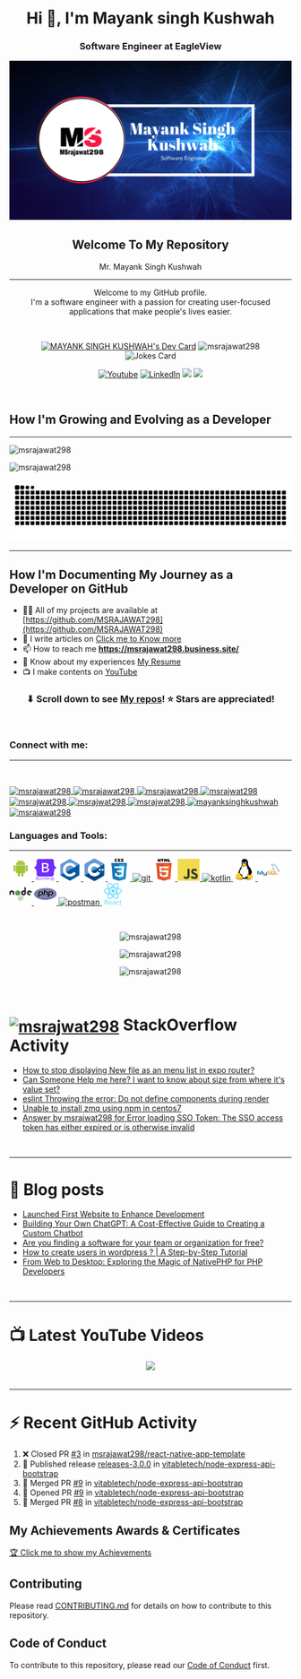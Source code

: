 <h1 align="center">Hi 👋, I'm Mayank singh Kushwah</h1>
<h3 align="center">Software Engineer at EagleView</h3>
<p align="center">
  <img src="https://raw.githubusercontent.com/MSRAJAWAT298/msrajawat298/main/images/background-images/msrajawat298_bg-min.png" title="Mr. Mayank singh kushwah software  engineer" />
<h2 align="center">Welcome To My Repository</h2>
<p align="center">Mr. Mayank Singh Kushwah </p>

---

<p align="center">Welcome to my GitHub profile. <br />I'm a software engineer with a passion for creating user-focused applications that make people's lives easier. </p>
</p>
<br />

<p align="center">
  <a href="https://app.daily.dev/msrajawat298"><img style="width:50%" src="https://api.daily.dev/devcards/b5ab065999d747239184aa801c548039.png?r=a9p" width="400" alt="MAYANK SINGH KUSHWAH's Dev Card"/></a>
  <img style="width:50%" height="" src="https://github-readme-stackoverflow.vercel.app/?userID=9578353" alt="msrajawat298" /><br/>
<!--Random Jokes Card -->
<img style="width:100%" src="https://readme-jokes.vercel.app/api" alt="Jokes Card"/>
</p>

<p align="center">
  <a href="https://www.youtube.com/c/MAYANKSINGHKUSHWAH"><img alt="Youtube" title="Youtube" src="https://img.shields.io/badge/-YouTube-red?style=for-the-badge&logo=youtube&logoColor=white"/></a>
  <a href="https://www.linkedin.com/in/msrajawat298/"><img alt="LinkedIn" title="LinkedIn" src="https://img.shields.io/badge/-LinkedIn-0077B5?style=for-the-badge&logo=linkedin&logoColor=white"/></a>
  <a href="https://dev.to/msrajawat298"><img src="https://img.shields.io/badge/DEV.TO-%230A0A0A.svg?&style=for-the-badge&logo=dev.to&logoColor=white"></a>
  <a href="https://linktr.ee/msrajawat298"><img src="https://img.shields.io/badge/Linktree-39E09B.svg?style=for-the-badge&logo=Linktree&logoColor=white"></a>
</p>
<br />

## How I'm Growing and Evolving as a Developer

---

<p align="left">
  <img src="https://komarev.com/ghpvc/?username=msrajawat298&label=Profile%20views&color=0e75b6&style=flat" alt="msrajawat298" />
</p>
<p align="left">
  <img style="width:100%" src="https://github-profile-trophy.vercel.app/?username=msrajawat298&flat" alt="msrajawat298" />
</p>
<p align="center">
  <img src="https://raw.githubusercontent.com/msrajawat298/msrajawat298/main/images/github_stuff/github-user-contribution.svg">
</p>

---

## How I'm Documenting My Journey as a Developer on GitHub

- 👨‍💻 All of my projects are available at [https://github.com/MSRAJAWAT298](https://github.com/MSRAJAWAT298)
- 📝 I write articles on [Click me to Know more](https://www.mayanksinghkushwah.in/)
- 📫 How to reach me **https://msrajawat298.business.site/**
- 📄 Know about my experiences [My Resume](https://github.com/MSRAJAWAT298/msrajawat298/blob/main/Resume-Mr.-MAYANK-SINGH-KUSHWAH.pdf)
- 📺 I make contents on [YouTube](https://www.youtube.com/@msrajawat298)<br>

<h3 align="center">⬇ Scroll down to see <a href="https://github.com/msrajawat298?tab=repositories">My repos</a>! ⭐ Stars are appreciated!</h3>

<br/>
  <h3 align="left">Connect with me:</h3>
  
  ---
  <br/>
  <p align="left">
    <a href="https://codepen.io/msrajawat298" target="blank">
      <img align="center" src="https://raw.githubusercontent.com/rahuldkjain/github-profile-readme-generator/master/src/images/icons/Social/codepen.svg" alt="msrajawat298" height="30" width="40" />
    </a>
    <a href="https://dev.to/msrajawat298" target="blank">
      <img align="center" src="https://raw.githubusercontent.com/rahuldkjain/github-profile-readme-generator/master/src/images/icons/Social/devto.svg" alt="msrajawat298" height="30" width="40" />
    </a>
    <a href="https://twitter.com/msrajawat298" target="blank">
      <img align="center" src="https://raw.githubusercontent.com/rahuldkjain/github-profile-readme-generator/master/src/images/icons/Social/twitter.svg" alt="msrajawat298" height="30" width="40" />
    </a>
    <a href="https://linkedin.com/in/msrajwat298" target="blank">
      <img align="center" src="https://raw.githubusercontent.com/rahuldkjain/github-profile-readme-generator/master/src/images/icons/Social/linked-in-alt.svg" alt="msrajwat298" height="30" width="40" />
    </a>
    <a href="https://stackoverflow.com/users/9578353/msrajwat298" target="blank">
      <img align="center" src="https://raw.githubusercontent.com/rahuldkjain/github-profile-readme-generator/master/src/images/icons/Social/stack-overflow.svg" alt="msrajwat298" height="30" width="40" />
    </a>
    <a href="https://fb.com/msrajwat298" target="blank">
      <img align="center" src="https://raw.githubusercontent.com/rahuldkjain/github-profile-readme-generator/master/src/images/icons/Social/facebook.svg" alt="msrajwat298" height="30" width="40" />
    </a>
    <a href="https://instagram.com/msrajwat298" target="blank">
      <img align="center" src="https://raw.githubusercontent.com/rahuldkjain/github-profile-readme-generator/master/src/images/icons/Social/instagram.svg" alt="msrajwat298" height="30" width="40" />
    </a>
    <a href="https://www.youtube.com/c/mayanksinghkushwah" target="blank">
      <img align="center" src="https://raw.githubusercontent.com/rahuldkjain/github-profile-readme-generator/master/src/images/icons/Social/youtube.svg" alt="mayanksinghkushwah" height="30" width="40" />
    </a>
    <a href="https://www.hackerearth.com/msrajawat298" target="blank">
      <img align="center" src="https://raw.githubusercontent.com/rahuldkjain/github-profile-readme-generator/master/src/images/icons/Social/hackerearth.svg" alt="msrajawat298" height="30" width="40" />
    </a>
  </p>
  <h3 align="left">Languages and Tools:</h3>

---

  <p align="left">
    <a href="https://developer.android.com" target="_blank" rel="noreferrer">
      <img src="https://raw.githubusercontent.com/devicons/devicon/master/icons/android/android-original-wordmark.svg" alt="android" width="40" height="40" />
    </a>
    <a href="https://getbootstrap.com" target="_blank" rel="noreferrer">
      <img src="https://raw.githubusercontent.com/devicons/devicon/master/icons/bootstrap/bootstrap-plain-wordmark.svg" alt="bootstrap" width="40" height="40" />
    </a>
    <a href="https://www.cprogramming.com/" target="_blank" rel="noreferrer">
      <img src="https://raw.githubusercontent.com/devicons/devicon/master/icons/c/c-original.svg" alt="c" width="40" height="40" />
    </a>
    <a href="https://www.w3schools.com/cpp/" target="_blank" rel="noreferrer">
      <img src="https://raw.githubusercontent.com/devicons/devicon/master/icons/cplusplus/cplusplus-original.svg" alt="cplusplus" width="40" height="40" />
    </a>
    <a href="https://www.w3schools.com/css/" target="_blank" rel="noreferrer">
      <img src="https://raw.githubusercontent.com/devicons/devicon/master/icons/css3/css3-original-wordmark.svg" alt="css3" width="40" height="40" />
    </a>
    <a href="https://git-scm.com/" target="_blank" rel="noreferrer">
      <img src="https://www.vectorlogo.zone/logos/git-scm/git-scm-icon.svg" alt="git" width="40" height="40" />
    </a>
    <a href="https://www.w3.org/html/" target="_blank" rel="noreferrer">
      <img src="https://raw.githubusercontent.com/devicons/devicon/master/icons/html5/html5-original-wordmark.svg" alt="html5" width="40" height="40" />
    </a>
    <a href="https://developer.mozilla.org/en-US/docs/Web/JavaScript" target="_blank" rel="noreferrer">
      <img src="https://raw.githubusercontent.com/devicons/devicon/master/icons/javascript/javascript-original.svg" alt="javascript" width="40" height="40" />
    </a>
    <a href="https://kotlinlang.org" target="_blank" rel="noreferrer">
      <img src="https://www.vectorlogo.zone/logos/kotlinlang/kotlinlang-icon.svg" alt="kotlin" width="40" height="40" />
    </a>
    <a href="https://www.linux.org/" target="_blank" rel="noreferrer">
      <img src="https://raw.githubusercontent.com/devicons/devicon/master/icons/linux/linux-original.svg" alt="linux" width="40" height="40" />
    </a>
    <a href="https://www.mysql.com/" target="_blank" rel="noreferrer">
      <img src="https://raw.githubusercontent.com/devicons/devicon/master/icons/mysql/mysql-original-wordmark.svg" alt="mysql" width="40" height="40" />
    </a>
    <a href="https://nodejs.org" target="_blank" rel="noreferrer">
      <img src="https://raw.githubusercontent.com/devicons/devicon/master/icons/nodejs/nodejs-original-wordmark.svg" alt="nodejs" width="40" height="40" />
    </a>
    <a href="https://www.php.net" target="_blank" rel="noreferrer">
      <img src="https://raw.githubusercontent.com/devicons/devicon/master/icons/php/php-original.svg" alt="php" width="40" height="40" />
    </a>
    <a href="https://postman.com" target="_blank" rel="noreferrer">
      <img src="https://www.vectorlogo.zone/logos/getpostman/getpostman-icon.svg" alt="postman" width="40" height="40" />
    </a>
    <a href="https://reactjs.org/" target="_blank" rel="noreferrer">
      <img src="https://raw.githubusercontent.com/devicons/devicon/master/icons/react/react-original-wordmark.svg" alt="react" width="40" height="40" />
    </a>
  </p>
  <br>
  <p align="center">
    <img src="https://github-readme-stats.vercel.app/api/top-langs?username=msrajawat298&show_icons=true&locale=en&layout=compact" alt="msrajawat298" />
  </p>
  
  <p align="center"> <img src="https://github-readme-stats.vercel.app/api?username=msrajawat298&show_icons=true&locale=en" alt="msrajawat298" />
  </p>
  <p  align="center">
    <img src="https://github-readme-streak-stats.herokuapp.com/?user=msrajawat298&" alt="msrajawat298" />
  </p>
<br/>

# <a href="https://stackoverflow.com/users/9578353/msrajwat298" target="blank"><img align="center" src="https://raw.githubusercontent.com/rahuldkjain/github-profile-readme-generator/master/src/images/icons/Social/stack-overflow.svg" alt="msrajwat298" height="30" width="40" /></a> StackOverflow Activity

<!-- STACKOVERFLOW:START -->
- [How to stop displaying New file as an menu list in expo router?](https://stackoverflow.com/questions/78361461/how-to-stop-displaying-new-file-as-an-menu-list-in-expo-router)
- [Can Someone Help me here? I want to know about size from where it&#39;s value set?](https://stackoverflow.com/questions/78309323/can-someone-help-me-here-i-want-to-know-about-size-from-where-its-value-set)
- [eslint Throwing the error: Do not define components during render](https://stackoverflow.com/questions/78304804/eslint-throwing-the-error-do-not-define-components-during-render)
- [Unable to install zmq using npm in centos7](https://stackoverflow.com/questions/77317033/unable-to-install-zmq-using-npm-in-centos7)
- [Answer by msrajwat298 for Error loading SSO Token: The SSO access token has either expired or is otherwise invalid](https://stackoverflow.com/questions/77131798/error-loading-sso-token-the-sso-access-token-has-either-expired-or-is-otherwise/77134964#77134964)
<!-- STACKOVERFLOW:END -->
  <br/>

---

# 📕 Blog posts

<!-- BLOG-POST-LIST:START -->
- [Launched First Website to Enhance Development](https://blog.vitabletech.in/launched-first-website-to-enhance-development/)
- [Building Your Own ChatGPT: A Cost-Effective Guide to Creating a Custom Chatbot](https://blog.vitabletech.in/chatbot-application-for-knowledge-assistance/)
- [Are you finding a software for your team or organization for free?](https://blog.vitabletech.in/magic-of-discord-why-its-a-game-changer/)
- [How to create users in wordpress ? | A Step-by-Step Tutorial](https://blog.vitabletech.in/how-to-create-users-in-wordpress-a-step-by-step-tutorial/)
- [From Web to Desktop: Exploring the Magic of NativePHP for PHP Developers](https://blog.vitabletech.in/from-web-to-desktop-exploring-the-magic-of-nativephp-for-php-developers/)
<!-- BLOG-POST-LIST:END -->
  <br/>

---

# 📺 Latest YouTube Videos

<div align="center">
  <a href="https://www.youtube.com/c/MAYANKSINGHKUSHWAH?sub_confirmation=1" target="_blank">
  <img src="https://img.shields.io/badge/-Subscribe-red?style=for-the-badge&logo=youtube&logoColor=white"/></a>
</div>

<!-- YOUTUBE:START -->
<!-- YOUTUBE:END -->

<br/>

---

# ⚡ Recent GitHub Activity

<!--START_SECTION:activity-->

1. ❌ Closed PR [#3](https://github.com/msrajawat298/react-native-app-template/pull/3) in [msrajawat298/react-native-app-template](https://github.com/msrajawat298/react-native-app-template)
2. 🚀 Published release [releases-3.0.0](https://github.com/vitabletech/node-express-api-bootstrap/releases/tag/v3.0.0) in [vitabletech/node-express-api-bootstrap](https://github.com/vitabletech/node-express-api-bootstrap)
3. 🎉 Merged PR [#9](https://github.com/vitabletech/node-express-api-bootstrap/pull/9) in [vitabletech/node-express-api-bootstrap](https://github.com/vitabletech/node-express-api-bootstrap)
4. 💪 Opened PR [#9](https://github.com/vitabletech/node-express-api-bootstrap/pull/9) in [vitabletech/node-express-api-bootstrap](https://github.com/vitabletech/node-express-api-bootstrap)
5. 🎉 Merged PR [#8](https://github.com/vitabletech/node-express-api-bootstrap/pull/8) in [vitabletech/node-express-api-bootstrap](https://github.com/vitabletech/node-express-api-bootstrap)
   <!--END_SECTION:activity-->
   <br/>

## My Achievements Awards & Certificates

[🏆 Click me to show my Achievements](https://github.com/msrajawat298/My-Achievements.git)

## Contributing

Please read [CONTRIBUTING.md](./CONTRIBUTING.md) for details on how to contribute to this repository.

## Code of Conduct

To contribute to this repository, please read our [Code of Conduct](CODE_OF_CONDUCT.md) first.
